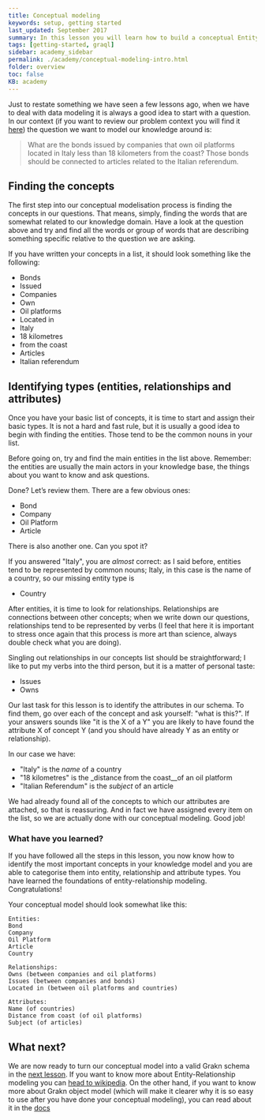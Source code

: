 ```yaml
---
title: Conceptual modeling
keywords: setup, getting started
last_updated: September 2017
summary: In this lesson you will learn how to build a conceptual Entity-Relationships model
tags: [getting-started, graql]
sidebar: academy_sidebar
permalink: ./academy/conceptual-modeling-intro.html
folder: overview
toc: false
KB: academy
---
```


Just to restate something we have seen a few lessons ago,  when we have to deal with data modeling it is always a good idea to start with a question. In our context (if you want to review our problem context you will find it [here](./graql-intro.html)) the question we want to model our knowledge around is:

> What are the bonds issued by companies that own oil platforms located in Italy less than 18 kilometers from the coast? Those bonds should be connected to articles related to the Italian referendum.

## Finding the concepts
The first step into our conceptual modelisation process is finding the concepts in our questions. That means, simply, finding the words that are somewhat related to our knowledge domain. Have a look at the question above and try and find all the words or group of words that are describing something specific relative to the question we are asking.

If you have written your concepts in a list, it should look something like the following:

  * Bonds
  * Issued
  * Companies
  * Own
  * Oil platforms
  * Located in
  * Italy
  * 18 kilometres
  * from the coast
  * Articles
  * Italian referendum

## Identifying types (entities, relationships and attributes)
Once you have your basic list of concepts, it is time to start and assign their basic types. It is not a hard and fast rule, but it is usually a good idea to begin with finding the entities. Those tend to be the common nouns in your list.

Before going on, try and find the main entities in the list above. Remember: the entities are usually the main actors in your knowledge base, the things about you want to know and ask questions.

Done? Let’s review them. There are a few obvious ones:

  * Bond
  * Company
  * Oil Platform
  * Article

There is also another one. Can you spot it?

If you answered "Italy", you are _almost_ correct: as I said before, entities tend to be represented by common nouns; Italy, in this case is the name of a country, so our missing entity type is

  * Country

After entities, it is time to look for relationships. Relationships are connections between other concepts; when we write down our questions, relationships tend to be represented by verbs (I feel that here it is important to stress once again that this process is more art than science, always double check what you are doing).

Singling out relationships in our concepts list should be straightforward; I like to put my verbs into the third person, but it is a matter of personal taste:

  * Issues
  * Owns

Our last task for this lesson is to identify the attributes in our schema. To find them, go over each of the concept and ask yourself: "what is this?". If your answers sounds like "it is the X of a Y" you are likely to have found the attribute X of concept Y (and you should have already Y as an entity or relationship).

In our case we have:

  * "Italy" is the _name_ of a country
  * "18 kilometres" is the _distance from the coast__of an oil platform
  * "Italian Referendum" is the _subject_ of an article

We had already found all of the concepts to which our attributes are attached, so that is reassuring. And in fact we have assigned every item on the list, so we are actually done with our conceptual modeling. Good job!

### What have you learned?
If you have followed all the steps in this lesson, you now know how to identify the most important concepts in your knowledge model and you are able to categorise them into entity, relationship and attribute types. You have learned the foundations of entity-relationship modeling. Congratulations!

Your conceptual model should look somewhat like this:
```
Entities:
Bond
Company
Oil Platform
Article
Country

Relationships:
Owns (between companies and oil platforms)
Issues (between companies and bonds)
Located in (between oil platforms and countries)

Attributes:
Name (of countries)
Distance from coast (of oil platforms)
Subject (of articles)
```


## What next?
We are now ready to turn our conceptual model into a valid Grakn schema in the [next lesson](./schema-building.html). If you want to know more about Entity-Relationship modeling you can [head to wikipedia](https://en.wikipedia.org/wiki/Entity–relationship_model). On the other hand, if you want to know more about Grakn object model (which will make it clearer why it is so easy to use after you have done your conceptual modeling), you can read about it in the [docs](../index.html)
